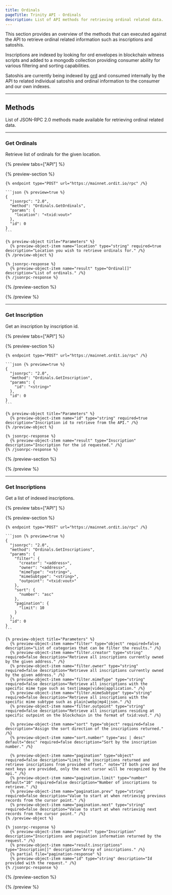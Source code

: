 ```yaml
---
title: Ordinals
pageTitle: Trinity API - Ordinals
description: List of API methods for retrieving ordinal related data.
---
```


This section provides an overview of the methods that can executed against the API to retrieve ordinal related information such as inscriptions and satoshis.

Inscriptions are indexed by looking for ord envelopes in blockchain witness scripts and added to a mongodb collection providing consumer ability for various filtering and sorting capabilities.

Satoshis are currently being indexed by [ord](https://github.com/ordinals/ord) and consumed internally by the API to related individual satoshis and ordinal information to the consumer and our own indexes.

---

## Methods

List of JSON-RPC 2.0 methods made available for retrieving ordinal related data.

---

### Get Ordinals

Retrieve list of ordinals for the given location.

{% preview tabs=["API"] %}

  {% preview-section %}

    {% endpoint type="POST" url="https://mainnet.ordit.io/rpc" /%}

    ```json {% preview=true %}
    {
      "jsonrpc": "2.0",
      "method": "Ordinals.GetOrdinals",
      "params": {
        "location": "<txid:vout>"
      },
      "id": 0
    }
    ```

    {% preview-object title="Parameters" %}
      {% preview-object-item name="location" type="string" required=true description="Location you wish to retrieve ordinals for." /%}
    {% /preview-object %}

    {% jsonrpc-response %}
      {% preview-object-item name="result" type="Ordinal[]" description="List of ordinals." /%}
    {% /jsonrpc-response %}

  {% /preview-section %}

{% /preview %}

---

### Get Inscription

Get an inscription by inscription id.

{% preview tabs=["API"] %}

  {% preview-section %}

    {% endpoint type="POST" url="https://mainnet.ordit.io/rpc" /%}

    ```json {% preview=true %}
    {
      "jsonrpc": "2.0",
      "method": "Ordinals.GetInscription",
      "params": {
        "id": "<string>"
      },
      "id": 0
    }
    ```

    {% preview-object title="Parameters" %}
      {% preview-object-item name="id" type="string" required=true description="Inscription id to retrieve from the API." /%}
    {% /preview-object %}

    {% jsonrpc-response %}
      {% preview-object-item name="result" type="Inscription" description="Inscription for the id requested." /%}
    {% /jsonrpc-response %}

  {% /preview-section %}

{% /preview %}

---

### Get Inscriptions

Get a list of indexed inscriptions.

{% preview tabs=["API"] %}

  {% preview-section %}

    {% endpoint type="POST" url="https://mainnet.ordit.io/rpc" /%}

    ```json {% preview=true %}
    {
      "jsonrpc": "2.0",
      "method": "Ordinals.GetInscriptions",
      "params": {
        "filter": {
          "creator": "<address>",
          "owner": "<address>",
          "mimeType": "<string>",
          "mimeSubtype": "<string>",
          "outpoint": "<txid:vout>"
        },
        "sort": {
          "number": "asc"
        },
        "pagination": {
          "limit": 10
        }
      },
      "id": 0
    }
    ```

    {% preview-object title="Parameters" %}
      {% preview-object-item name="filter" type="object" required=false description="List of categories that can be filter the results." /%}
      {% preview-object-item name="filter.creator" type="string" required=false description="Retrieve all inscriptions currently owned by the given address." /%}
      {% preview-object-item name="filter.owner" type="string" required=false description="Retrieve all inscriptions currently owned by the given address." /%}
      {% preview-object-item name="filter.mimeType" type="string" required=false description="Retrieve all inscriptions with the specific mime type such as text|image|video|application." /%}
      {% preview-object-item name="filter.mimeSubtype" type="string" required=false description="Retrieve all inscriptions with the specific mime subtype such as plain|webp|mp4|json." /%}
      {% preview-object-item name="filter.outpoint" type="string" required=false description="Retrieve all inscriptions residing at specific outpoint on the blockchain in the format of txid:vout." /%}

      {% preview-object-item name="sort" type="object" required=false description="Assign the sort direction of the inscriptions returned." /%}
      {% preview-object-item name="sort.number" type="asc | desc" default="desc" required=false description="Sort by the inscription number." /%}

      {% preview-object-item name="pagination" type="object" required=false description="Limit the inscriptions returned and retrieve inscriptions from provided offset." note="If both prev and next keys are provided, only the next cursor will be recognized by the api." /%}
      {% preview-object-item name="pagination.limit" type="number" default="10" required=false description="Number of inscriptions to retrieve." /%}
      {% preview-object-item name="pagination.prev" type="string" required=false description="Value to start at when retrieving previous records from the cursor point." /%}
      {% preview-object-item name="pagination.next" type="string" required=false description="Value to start at when retrieving next records from the cursor point." /%}
    {% /preview-object %}

    {% jsonrpc-response %}
      {% preview-object-item name="result" type="Inscription" description="Inscriptions and pagination information returned by the request." /%}
      {% preview-object-item name="result.inscriptions" type="Inscription[]" description="Array of inscriptions." /%}
      {% partial file="pagination-response" %}
      {% preview-object-item name="id" type="string" description="Id provided with the request." /%}
    {% /jsonrpc-response %}

  {% /preview-section %}

{% /preview %}

